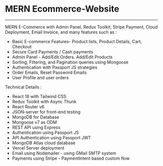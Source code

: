 # MERN Ecommerce-Website
***
MERN E-Commerce with Admin Panel, Redux Toolkit, Stripe Payment, Cloud Deployment, Email Invoice, and many features such as :
 - Basic E-commerce Features- Product lists, Product Details, Cart, Checkout 
 - Secure Card Payments / Cash payments
 - Admin Panel - Add/Edit Orders. Add/Edit Products
 - Sorting, Filtering, and Pagination queries using Mongoose
 - Authentication with Passport JS strategies
 - Order Emails, Reset Password Emails
 - User Profile and user orders

 Technical Details :
- React 18 with Tailwind CSS
- Redux Toolkit with Async Thunk
- React Router v6
- JSON-server for front-end testing
- MongoDB for Database
- Mongoose v7 as ODM
- REST API using Express
- Authentication using Passport JS
- API Authentication using Passport JWT
- MongoDB Atlas cloud database
- Vercel Server deployment
- Email using Nodemailer - using GMail SMTP system
- Payments using Stripe - PaymentIntent based custom flow
